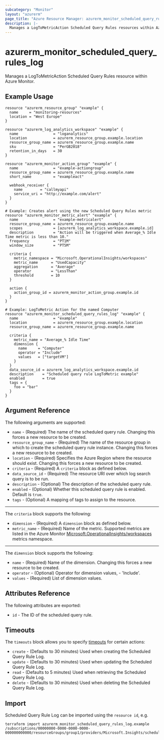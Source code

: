 ```yaml
---
subcategory: "Monitor"
layout: "azurerm"
page_title: "Azure Resource Manager: azurerm_monitor_scheduled_query_rules_log"
description: |-
  Manages a LogToMetricAction Scheduled Query Rules resources within Azure Monitor
---
```


# azurerm_monitor_scheduled_query_rules_log

Manages a LogToMetricAction Scheduled Query Rules resource within Azure Monitor.

## Example Usage

```hcl
resource "azurerm_resource_group" "example" {
  name     = "monitoring-resources"
  location = "West Europe"
}

resource "azurerm_log_analytics_workspace" "example" {
  name                = "loganalytics"
  location            = azurerm_resource_group.example.location
  resource_group_name = azurerm_resource_group.example.name
  sku                 = "PerGB2018"
  retention_in_days   = 30
}

resource "azurerm_monitor_action_group" "example" {
  name                = "example-actiongroup"
  resource_group_name = azurerm_resource_group.example.name
  short_name          = "exampleact"

  webhook_receiver {
    name        = "callmyapi"
    service_uri = "http://example.com/alert"
  }
}

# Example: Creates alert using the new Scheduled Query Rules metric
resource "azurerm_monitor_metric_alert" "example" {
  name                = "example-metricalert"
  resource_group_name = azurerm_resource_group.example.name
  scopes              = [azurerm_log_analytics_workspace.example.id]
  description         = "Action will be triggered when Average_% Idle Time metric is less than 10."
  frequency           = "PT1M"
  window_size         = "PT5M"

  criteria {
    metric_namespace = "Microsoft.OperationalInsights/workspaces"
    metric_name      = "UsedCapacity"
    aggregation      = "Average"
    operator         = "LessThan"
    threshold        = 10
  }

  action {
    action_group_id = azurerm_monitor_action_group.example.id
  }
}

# Example: LogToMetric Action for the named Computer
resource "azurerm_monitor_scheduled_query_rules_log" "example" {
  name                = "example"
  location            = azurerm_resource_group.example.location
  resource_group_name = azurerm_resource_group.example.name

  criteria {
    metric_name = "Average_% Idle Time"
    dimension {
      name     = "Computer"
      operator = "Include"
      values   = ["targetVM"]
    }
  }
  data_source_id = azurerm_log_analytics_workspace.example.id
  description    = "Scheduled query rule LogToMetric example"
  enabled        = true
  tags = {
    foo = "bar"
  }
}
```

## Argument Reference

The following arguments are supported:

* `name` - (Required) The name of the scheduled query rule. Changing this forces a new resource to be created. 
* `resource_group_name` - (Required) The name of the resource group in which to create the scheduled query rule instance. Changing this forces a new resource to be created.
* `location` - (Required) Specifies the Azure Region where the resource should exist. Changing this forces a new resource to be created.
* `criteria` - (Required) A `criteria` block as defined below.
* `data_source_id` - (Required) The resource URI over which log search query is to be run.
* `description` - (Optional) The description of the scheduled query rule.
* `enabled` - (Optional) Whether this scheduled query rule is enabled.  Default is `true`.
* `tags` - (Optional) A mapping of tags to assign to the resource.

---

The `criteria` block supports the following:

* `dimension` - (Required) A `dimension` block as defined below.
* `metric_name` - (Required) Name of the metric.  Supported metrics are listed in the Azure Monitor [Microsoft.OperationalInsights/workspaces](https://docs.microsoft.com/azure/azure-monitor/platform/metrics-supported#microsoftoperationalinsightsworkspaces) metrics namespace.

---

The `dimension` block supports the following:

* `name` - (Required) Name of the dimension. Changing this forces a new resource to be created.
* `operator` - (Optional) Operator for dimension values, - 'Include'.
* `values` - (Required) List of dimension values.

## Attributes Reference

The following attributes are exported:

* `id` - The ID of the scheduled query rule.

## Timeouts

The `timeouts` block allows you to specify [timeouts](https://www.terraform.io/language/resources/syntax#operation-timeouts) for certain actions:

* `create` - (Defaults to 30 minutes) Used when creating the Scheduled Query Rule Log.
* `update` - (Defaults to 30 minutes) Used when updating the Scheduled Query Rule Log.
* `read` - (Defaults to 5 minutes) Used when retrieving the Scheduled Query Rule Log.
* `delete` - (Defaults to 30 minutes) Used when deleting the Scheduled Query Rule Log.

## Import

Scheduled Query Rule Log can be imported using the `resource id`, e.g.

```shell
terraform import azurerm_monitor_scheduled_query_rules_log.example /subscriptions/00000000-0000-0000-0000-000000000000/resourceGroups/group1/providers/Microsoft.Insights/scheduledQueryRules/myrulename
```
